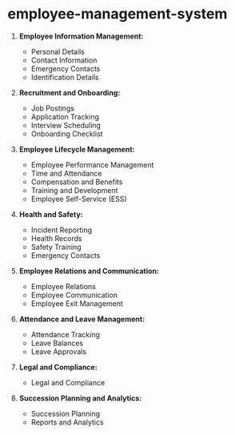 # employee-management-system

1. **Employee Information Management:**
   - Personal Details
   - Contact Information
   - Emergency Contacts
   - Identification Details

2. **Recruitment and Onboarding:**
   - Job Postings
   - Application Tracking
   - Interview Scheduling
   - Onboarding Checklist

3. **Employee Lifecycle Management:**
   - Employee Performance Management
   - Time and Attendance
   - Compensation and Benefits
   - Training and Development
   - Employee Self-Service (ESS)

4. **Health and Safety:**
   - Incident Reporting
   - Health Records
   - Safety Training
   - Emergency Contacts

5. **Employee Relations and Communication:**
   - Employee Relations
   - Employee Communication
   - Employee Exit Management

6. **Attendance and Leave Management:**
   - Attendance Tracking
   - Leave Balances
   - Leave Approvals

7. **Legal and Compliance:**
   - Legal and Compliance

8. **Succession Planning and Analytics:**
   - Succession Planning
   - Reports and Analytics
